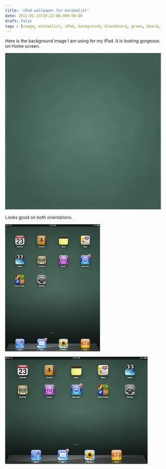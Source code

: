 ```yaml
---
title: 'iPad wallpaper for minimalist'
date: 2011-01-23T10:22:00.000-08:00
draft: false
tags : [image, minimalist, iPad, background, blackboard, green, board, resource, wallpaper]
---
```


Here is the background image I am using for my iPad. It is looking gorgeous on Home screen.  
  

![bgboard](/assets/bgboard.png)

  
Looks good on both orientations.  
  

![ipad-portrait.png](/assets/ipad-portrait.png)
  

![ipad-landscape.png](/assets/ipad-landscape.png)